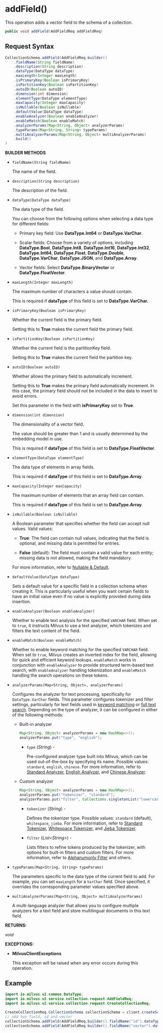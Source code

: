 # addField()

This operation adds a vector field to the schema of a collection.

```java
public void addField(AddFieldReq addFieldReq)
```

## Request Syntax

```java
CollectionSchema.addField(AddFieldReq.builder()
    .fieldName(String fieldName)
    .description(String description)
    .dataType(DataType dataType)
    .maxLength(Integer maxLength)
    .isPrimaryKey(Boolean isPrimaryKey)
    .isPartitionKey(Boolean isPartitionKey)
    .autoID(Boolean autoID)
    .dimension(int dimension)
    .elementType(DataType elementType)
    .maxCapacity(Integer maxCapacity)
    .isNullable(Boolean isNullable)
    .defaultValue(DataType dataType)
    .enableAnalyzer(Boolean enableAnalyzer)
    .enableMatch(Boolean enableMatch)
    .analyzerParams(Map<String, Object> analyzerParams)
    .typeParams(Map<String, String> typeParams)
    .multiAnalyzerParams(Map<String, Object> multiAnalyzerParams)
    .build()
)
```

**BUILDER METHODS**

- `fieldName(String fieldName)`

    The name of the field.

- `description(String description)`

    The description of the field.

- `dataType(DataType dataType)`

    The data type of the field.

    You can choose from the following options when selecting a data type for different fields:

    - Primary key field: Use **DataType.Int64** or **DataType.VarChar**.

    - Scalar fields: Choose from a variety of options, including **DataType.Bool**, **DataType.Int8**, **DataType.Int16**, **DataType.Int32**, **DataType.Int64**, **DataType.Float**, **DataType.Double**, **DataType.VarChar**, **DataType.JSON**, and **DataType.Array**.

    - Vector fields: Select **DataType.BinaryVector** or **DataType.FloatVector**.

- `maxLength(Integer maxLength)`

    The maximum number of characters a value should contain.

    This is required if **dataType** of this field is set to **DataType.VarChar.**

- `isPrimaryKey(Boolean isPrimaryKey)`

    Whether the current field is the primary field.

    Setting this to **True** makes the current field the primary field.

- `isPartitionKey(Boolean isPartitionKey)`

    Whether the current field is the partitionKey field.

    Setting this to **True** makes the current field the partition key.

- `autoID(Boolean autoID)`

    Whether allows the primary field to automatically increment.

    Setting this to **True** makes the primary field automatically increment. In this case, the primary field should not be included in the data to insert to avoid errors.

    Set this parameter in the field with **isPrimaryKey** set to **True**.

- `dimension(int dimension)`

    The dimensionality of a vector field. 

    The value should be greater than 1 and is usually determined by the embedding model in use.

    This is required if **dataType** of this field is set to **DataType.FloatVector**.

- `elementType(DataType elementType)`

    The data type of elements in array fields.

    This is required if **dataType** of this field is set to **DataType.Array**.

- `maxCapacity(Integer maxCapacity)`

    The maximum number of elements that an array field can contain.

    This is required if **dataType** of this field is set to **DataType.Array**.

- `isNullable(Boolean isNullable)`

    A Boolean parameter that specifies whether the field can accept null values. Valid values:

    - **True**: The field can contain null values, indicating that the field is optional, and missing data is permitted for entries.

    - **False** (default): The field must contain a valid value for each entity; missing data is not allowed, making the field mandatory.

    For more information, refer to [Nullable & Default](https://milvus.io/docs/nullable-and-default.md).

- `defaultValue(DataType dataType)`

    Sets a default value for a specific field in a collection schema when creating it. This is particularly useful when you want certain fields to have an initial value even if no value is explicitly provided during data insertion.

- `enableAnalyzer(Boolean enableAnalyzer)`

    Whether to enable text analysis for the specified `VARCHAR` field. When set to `true`, it instructs Milvus to use a text analyzer, which tokenizes and filters the text content of the field.

- `enableMatch(Boolean enableMatch)`

    Whether to enable keyword matching for the specified `VARCHAR` field. When set to `true`, Milvus creates an inverted index for the field, allowing for quick and efficient keyword lookups. `enableMatch` works in conjunction with `enableAnalyzer` to provide structured term-based text search, with `enableAnalyzer` handling tokenization and `enableMatch` handling the search operations on these tokens.

- `analyzerParams(Map<String, Object>, analyzerParams)`

    Configures the analyzer for text processing, specifically for `DataType.VarChar` fields. This parameter configures tokenizer and filter settings, particularly for text fields used in [keyword matching](https://milvus.io/docs/keyword-match.md) or [full text search](https://milvus.io/docs/full-text-search.md). Depending on the type of analyzer, it can be configured in either of the following methods:

    - Built-in analyzer

        ```java
        Map<String, Object> analyzerParams = new HashMap<>();
        analyzerParams.put("type", "english");
        ```

        - `type` (*String*) -

            Pre-configured analyzer type built into Milvus, which can be used out-of-the-box by specifying its name. Possible values: `standard`, `english`, `chinese`. For more information, refer to [Standard Analyzer](https://milvus.io/docs/standard-analyzer.md), [English Analyzer](https://milvus.io/docs/english-analyzer.md), and [Chinese Analyzer](https://milvus.io/docs/chinese-analyzer.md).

    - Custom analyzer

        ```java
        Map<String, Object> analyzerParams = new HashMap<>();
        analyzerParams.put("tokenizer", "standard");
        analyzerParams.put("filter", Collections.singletonList("lowercase"));
        ```

        - `tokenizer` (*String*) -

            Defines the tokenizer type. Possible values: `standard` (default), `whitespace`, `jieba`. For more information, refer to [Standard Tokenizer](https://milvus.io/docs/standard-tokenizer.md), [Whitespace Tokenizer](https://milvus.io/docs/whitespace-tokenizer.md), and [Jieba Tokenizer](https://milvus.io/docs/jieba-tokenizer.md).

        - `filter` (*List\<String>*) -

            Lists filters to refine tokens produced by the tokenizer, with options for built-in filters and custom filters. For more information, refer to [Alphanumonly Filter](https://milvus.io/docs/alphanumonly-filer.md) and others.

- `typeParams(Map<String, String> typeParams)`

    The parameters specific to the data type of the current field to add. For example, you can set `maxLength` for a `VarChar` field. Once specified, it overrides the corresponding parameter values specified above.

- `multiAnalyzerParams(Map<String, Object> multiAnalyzerParams)`

    A multi-language analyzer that allows you to configure multiple analyzers for a text field and store multilingual documents in this text field.

**RETURNS:**

*void*

**EXCEPTIONS:**

- **MilvusClientExceptions**

    This exception will be raised when any error occurs during this operation.

## Example

```java
import io.milvus.v2.common.DataType;
import io.milvus.v2.service.collection.request.AddFieldReq;
import io.milvus.v2.service.collection.request.CreateCollectionReq;

CreateCollectionReq.CollectionSchema collectionSchema = client.createSchema();
// add two field, id and vector
collectionSchema.addField(AddFieldReq.builder().fieldName("id").dataType(DataType.Int64).isPrimaryKey(Boolean.TRUE).autoID(Boolean.FALSE).description("id").build());
collectionSchema.addField(AddFieldReq.builder().fieldName("vector").dataType(DataType.FloatVector).dimension(dim).build());
```

